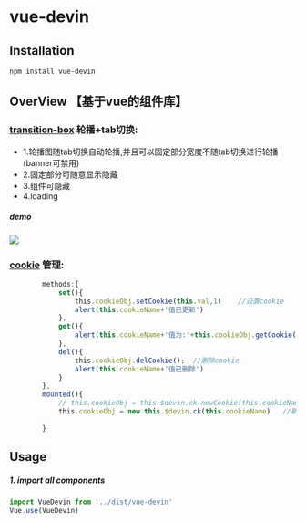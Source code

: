 # vue-devin
## Installation
```
npm install vue-devin
```
## OverView  【基于vue的组件库】
### [transition-box](https://github.com/Rise-Devin/vue-devin/blob/master/demo/dist/vue-devin/transition-box/README.md) 轮播+tab切换:
 * 1.轮播图随tab切换自动轮播,并且可以固定部分宽度不随tab切换进行轮播(banner可禁用)
 * 2.固定部分可随意显示隐藏
 * 3.组件可隐藏
 * 4.loading
 ##### demo
![](https://github.com/Rise-Devin/devin-ui/blob/master/demo/assets/box4.gif?raw=true)


### [cookie](https://github.com/Rise-Devin/vue-devin/blob/master/demo/dist/vue-devin/function-cookie/README.md) 管理:
```javascript
        methods:{
            set(){
                this.cookieObj.setCookie(this.val,1)    //设置cookie
                alert(this.cookieName+'值已更新')  
            },
            get(){
                alert(this.cookieName+'值为:'+this.cookieObj.getCookie())   //获取cookie
            },
            del(){
                this.cookieObj.delCookie();  //删除cookie
                alert(this.cookieName+'值已删除')
            }
        },
        mounted(){
            // this.cookieObj = this.$devin.ck.newCookie(this.cookieName)
            this.cookieObj = new this.$devin.ck(this.cookieName)   //新建cookie管理对象
            
        }
```






## Usage
##### 1. import all components
```javascript
import VueDevin from '../dist/vue-devin'
Vue.use(VueDevin)
```




